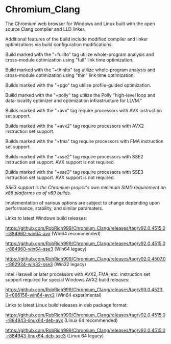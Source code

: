 # Chromium_Clang

The Chromium web browser for Windows and Linux built with the open source Clang compiler and LLD linker.

Additional features of the build include modified compiler and linker optimizations via build configuration modifications.

Build marked with the "+fulllto" tag utilize whole-program analysis and cross-module optimization using "full" link time optimization.

Build marked with the "+thinlto" tag utilize whole-program analysis and cross-module optimization using "thin" link time optimization.

Builds marked with the "+pgo" tag utilize profile-guided optimization.

Builld marked with the "+polly" tag utilize the Polly "high-level loop and data-locality optimizer and optimization infrastructure for LLVM."

Builds marked with the "+avx" tag require processors with AVX instruction set support.

Builds marked with the "+avx2" tag require processors with AVX2 instruction set support.

Builds marked with the "+fma" tag require processors with FMA instruction set support.

Builds marked with the "+sse2" tag require processors with SSE2 instruction set support. AVX support is not required.

Builds marked with the "+sse3" tag require processors with SSE3 instruction set support. AVX support is not required.

*SSE3 support is the Chromium project's own minimum SIMD requirement on x86 platforms as of v89 builds.*

Implementation of various options are subject to change depending upon performance, stability, and similar paramaters.

Links to latest Windows build releases:

https://github.com/RobRich999/Chromium_Clang/releases/tag/v92.0.4515.0-r884960-win64-avx (Win64 recommended)

https://github.com/RobRich999/Chromium_Clang/releases/tag/v92.0.4515.0-r884960-win64-sse3 (Win64 legacy)

https://github.com/RobRich999/Chromium_Clang/releases/tag/v92.0.4507.0-r882934-win32-sse3 (Win32 legacy)

Intel Haswell or later processors with AVX2, FMA, etc. instruction set support required for special Windows AVX2 build releases:

https://github.com/RobRich999/Chromium_Clang/releases/tag/v93.0.4523.0-r886156-win64-avx2 (Win64 experimental)

Links to latest Linux build releases in deb package format:

https://github.com/RobRich999/Chromium_Clang/releases/tag/v92.0.4515.0-r884943-linux64-deb-avx (Linux 64 recommended)

https://github.com/RobRich999/Chromium_Clang/releases/tag/v92.0.4515.0-r884943-linux64-deb-sse3 (Linux 64 legacy)
